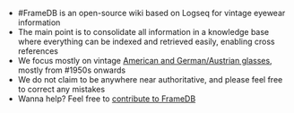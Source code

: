 - #FrameDB is an open-source wiki based on Logseq for vintage eyewear information
- The main point is to consolidate all information in a knowledge base where everything can be indexed and retrieved easily, enabling cross references
- We focus mostly on vintage [American and German/Austrian glasses]([[Manufacturers]]), mostly from #1950s onwards
- We do not claim to be anywhere near authoritative, and please feel free to correct any mistakes
- Wanna help? Feel free to [contribute to FrameDB]([[Contribution]])